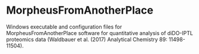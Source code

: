 # MorpheusFromAnotherPlace
Windows executable and configuration files for MorpheusFromAnotherPlace software for quantitative analysis of diDO-IPTL proteomics data (Waldbauer et al. (2017) Analytical Chemistry 89: 11498-11504).
